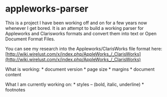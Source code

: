 appleworks-parser
=================

This is a project I have been working off and on for a few years now whenever I get bored.  It is an attempt to build
a working parser for Appleworks and Clarisworks formats and convert them into text or Open Document Format Files.

You can see my research into the Appleworks/ClarisWorks file format here:
[http://wiki.wirelust.com/x/index.php/AppleWorks_/_ClarisWorks](http://wiki.wirelust.com/x/index.php/AppleWorks_/_ClarisWorks)

What is working:
    * document version
    * page size
    * margins
    * document content

What I am currently working on:
    * styles – (bold, italic, underline)
    * footnotes

